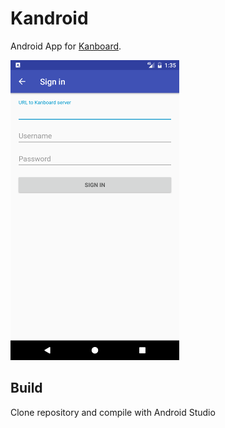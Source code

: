 # Kandroid
Android App for [Kanboard](http://kanboard.net).

![Login](screenshots/login.png)
## Build
Clone repository and compile with Android Studio
